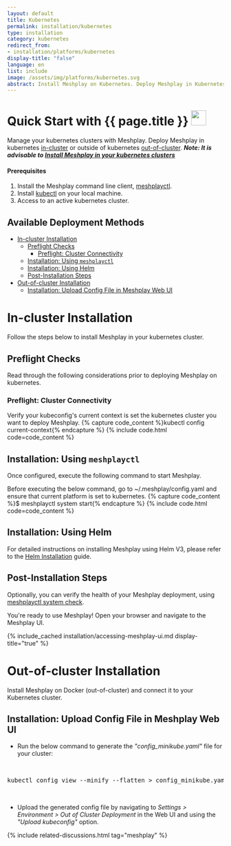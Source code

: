 ```yaml
---
layout: default
title: Kubernetes
permalink: installation/kubernetes
type: installation
category: kubernetes
redirect_from:
- installation/platforms/kubernetes
display-title: "false"
language: en
list: include
image: /assets/img/platforms/kubernetes.svg
abstract: Install Meshplay on Kubernetes. Deploy Meshplay in Kubernetes in-cluster or outside of Kubernetes out-of-cluster.
---
```


<h1>Quick Start with {{ page.title }} <img src="{{ page.image }}" style="width:35px;height:35px;" /></h1>

Manage your kubernetes clusters with Meshplay. Deploy Meshplay in kubernetes [in-cluster](#in-cluster-installation) or outside of kubernetes [out-of-cluster](#out-of-cluster-installation). **_Note: It is advisable to [Install Meshplay in your kubernetes clusters](#install-meshplay-into-your-kubernetes-cluster)_**

<div class="prereqs"><h4>Prerequisites</h4>
  <ol>
    <li>Install the Meshplay command line client, <a href="{{ site.baseurl }}/installation/meshplayctl" class="meshplay-light">meshplayctl</a>.</li>
    <li>Install <a href="https://kubernetes.io/docs/tasks/tools/">kubectl</a> on your local machine.</li>
    <li>Access to an active kubernetes cluster.</li>
  </ol>
</div>

## Available Deployment Methods

- [In-cluster Installation](#in-cluster-installation)
  - [Preflight Checks](#preflight-checks)
    - [Preflight: Cluster Connectivity](#preflight-cluster-connectivity)
  - [Installation: Using `meshplayctl`](#installation-using-meshplayctl)
  - [Installation: Using Helm](#installation-using-helm)
  - [Post-Installation Steps](#post-installation-steps)
- [Out-of-cluster Installation](#out-of-cluster-installation)
  - [Installation: Upload Config File in Meshplay Web UI](#installation-upload-config-file-in-meshplay-web-ui)

# In-cluster Installation

Follow the steps below to install Meshplay in your kubernetes cluster.

## Preflight Checks

Read through the following considerations prior to deploying Meshplay on kubernetes.

### Preflight: Cluster Connectivity

Verify your kubeconfig's current context is set the kubernetes cluster you want to deploy Meshplay.
{% capture code_content %}kubectl config current-context{% endcapture %}
{% include code.html code=code_content %}

## Installation: Using `meshplayctl`

Once configured, execute the following command to start Meshplay.

Before executing the below command, go to ~/.meshplay/config.yaml and ensure that current platform is set to kubernetes.
{% capture code_content %}$ meshplayctl system start{% endcapture %}
{% include code.html code=code_content %}

## Installation: Using Helm

For detailed instructions on installing Meshplay using Helm V3, please refer to the [Helm Installation](/installation/kubernetes/helm) guide.

## Post-Installation Steps

Optionally, you can verify the health of your Meshplay deployment, using <a href='/reference/meshplayctl/system/check'>meshplayctl system check</a>.

You're ready to use Meshplay! Open your browser and navigate to the Meshplay UI.

{% include_cached installation/accessing-meshplay-ui.md display-title="true" %}

# Out-of-cluster Installation

Install Meshplay on Docker (out-of-cluster) and connect it to your Kubernetes cluster.

## Installation: Upload Config File in Meshplay Web UI

- Run the below command to generate the _"config_minikube.yaml"_ file for your cluster:

 <pre class="codeblock-pre"><div class="codeblock">
 <div class="clipboardjs">kubectl config view --minify --flatten > config_minikube.yaml</div></div>
 </pre>

- Upload the generated config file by navigating to _Settings > Environment > Out of Cluster Deployment_ in the Web UI and using the _"Upload kubeconfig"_ option.

{% include related-discussions.html tag="meshplay" %}
